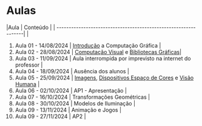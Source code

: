 # Aulas

|Aula                 | Conteúdo |
| ----------------------------------------------------------------| |

1. Aula 01 - 14/08/2024 | [Introdução](../_Disciplina/docs/Intro.pdf) a Computação Gráfica |
2. Aula 02 - 28/08/2024 | [Computação Visual](../docs/Intro_Computação_Visual.pdf) e [Bibliotecas Gráficas](../_Disciplina/docs/Bibliotecas_Graficas.pdf)|
3. Aula 03 - 11/09/2024 | Aula interrompida por imprevisto na internet do professor |
4. Aula 04 - 18/09/2024 | Ausência dos alunos |
5. Aula 05 - 25/09/2024 | [Imagens](../_Disciplina/docs/Imagens.pdf), [Dispositivos Espaço de Cores](../_Disciplina/docs/ImagensCG.pdf) e [Visão Humana](../_Disciplina/docs/ImagensM.pdf) |
6. Aula 06 - 02/10/2024 | AP1 - Apresentação |
7. Aula 07 - 16/10/2024 | Transformações Geométricas |
8. Aula 08 - 30/10/2024 | Modelos de Iluminação |
9. Aula 09 - 13/11/2024 | Animação e Jogos |
10. Aula 09 - 27/11/2024 | AP2 |
